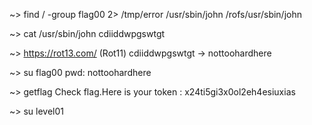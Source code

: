 ~> find / -group flag00 2> /tmp/error
/usr/sbin/john
/rofs/usr/sbin/john

~> cat /usr/sbin/john
cdiiddwpgswtgt

~> https://rot13.com/ (Rot11)
cdiiddwpgswtgt -> nottoohardhere

~> su flag00 pwd: nottoohardhere

~> getflag
Check flag.Here is your token : x24ti5gi3x0ol2eh4esiuxias

~> su level01
